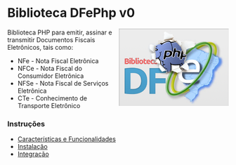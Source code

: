 Biblioteca DFePhp v0
====================
[<img src="https://raw.githubusercontent.com/drupalista-br/DFePhp/v0.x.x/resources/images/DFePhp-logo-250x176.png" alt="Logo da Biblioteca DFePhp" align="right"/>](https://raw.githubusercontent.com/drupalista-br/DFePhp/v0.x.x/resources/images/DFePhp-logo.png)

Biblioteca PHP para emitir, assinar e transmitir Documentos Fiscais Eletrônicos, tais como:

* NFe - Nota Fiscal Eletrônica
* NFCe - Nota Fiscal do Consumidor Eletrônica
* NFSe - Nota Fiscal de Serviços Eletrônica
* CTe - Conhecimento de Transporte Eletrônico

### Instruções
- [Características e Funcionalidades](https://github.com/drupalista-br/DFePhp/wiki/Caracter%C3%ADsticas-e-Funcionalidades)
- [Instalação](https://github.com/drupalista-br/DFePhp/wiki/Instala%C3%A7%C3%A3o)
- [Integração](https://github.com/drupalista-br/DFePhp/wiki/Integra%C3%A7%C3%A3o)
